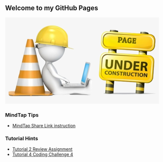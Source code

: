 ## Welcome to my GitHub Pages

![Under Construction](new-content-coming-soon-web-page-is-under.png)

### MindTap Tips

- [MindTap Share Link instruction](./MindTap_Share_URL/Readme.md)

### Tutorial Hints

- [Tutorial 2 Review Assignment](./Tutorial_Hints/T2-Review.md)
- [Tutorial 4 Coding Challenge 4](./Tutorial_Hints/T4-4_hints.md)
